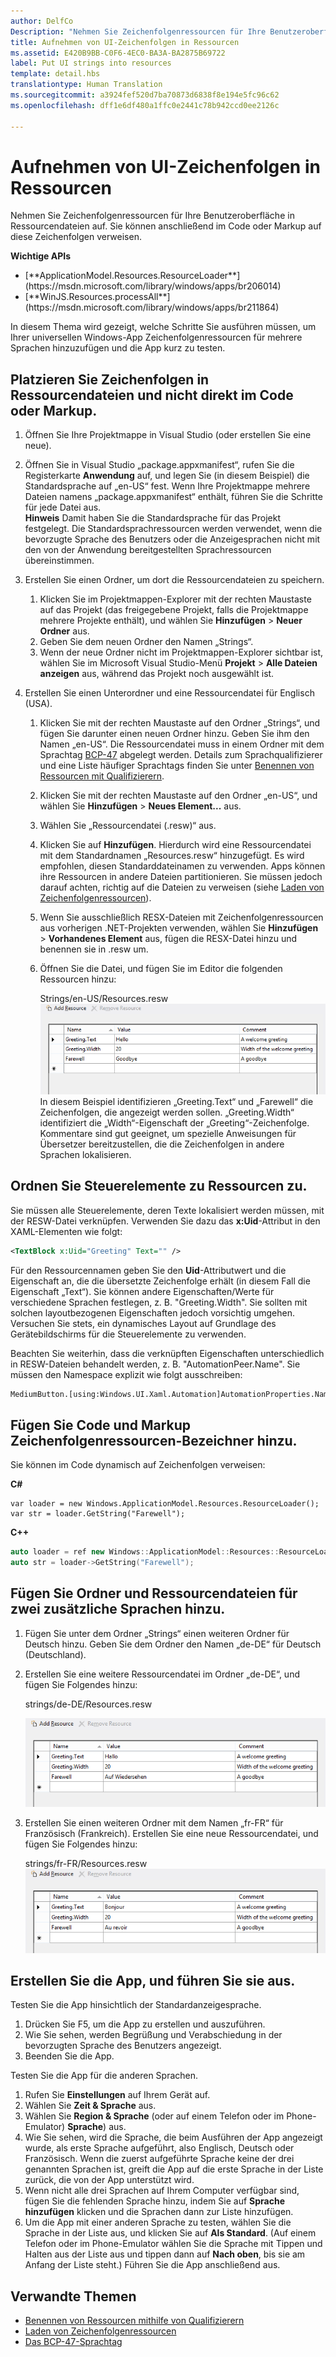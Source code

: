 ```yaml
---
author: DelfCo
Description: "Nehmen Sie Zeichenfolgenressourcen für Ihre Benutzeroberfläche in Ressourcendateien auf. Sie können anschließend im Code oder Markup auf diese Zeichenfolgen verweisen."
title: Aufnehmen von UI-Zeichenfolgen in Ressourcen
ms.assetid: E420B9BB-C0F6-4EC0-BA3A-BA2875B69722
label: Put UI strings into resources
template: detail.hbs
translationtype: Human Translation
ms.sourcegitcommit: a3924fef520d7ba70873d6838f8e194e5fc96c62
ms.openlocfilehash: dff1e6df480a1ffc0e2441c78b942ccd0ee2126c

---
```


# <a name="put-ui-strings-into-resources"></a>Aufnehmen von UI-Zeichenfolgen in Ressourcen
<link rel="stylesheet" href="https://az835927.vo.msecnd.net/sites/uwp/Resources/css/custom.css">

Nehmen Sie Zeichenfolgenressourcen für Ihre Benutzeroberfläche in Ressourcendateien auf. Sie können anschließend im Code oder Markup auf diese Zeichenfolgen verweisen.

<div class="important-apis" >
<b>Wichtige APIs</b><br/>
<ul>
<li>[**ApplicationModel.Resources.ResourceLoader**](https://msdn.microsoft.com/library/windows/apps/br206014)</li>
<li>[**WinJS.Resources.processAll**](https://msdn.microsoft.com/library/windows/apps/br211864)</li>
</ul>
</div>


In diesem Thema wird gezeigt, welche Schritte Sie ausführen müssen, um Ihrer universellen Windows-App Zeichenfolgenressourcen für mehrere Sprachen hinzuzufügen und die App kurz zu testen.

## <a name="put-strings-into-resource-files-instead-of-putting-them-directly-in-code-or-markup"></a>Platzieren Sie Zeichenfolgen in Ressourcendateien und nicht direkt im Code oder Markup.


1.  Öffnen Sie Ihre Projektmappe in Visual Studio (oder erstellen Sie eine neue).

2.  Öffnen Sie in Visual Studio „package.appxmanifest“, rufen Sie die Registerkarte **Anwendung** auf, und legen Sie (in diesem Beispiel) die Standardsprache auf „en-US“ fest. Wenn Ihre Projektmappe mehrere Dateien namens „package.appxmanifest“ enthält, führen Sie die Schritte für jede Datei aus.
    <br>**Hinweis**  Damit haben Sie die Standardsprache für das Projekt festgelegt. Die Standardsprachressourcen werden verwendet, wenn die bevorzugte Sprache des Benutzers oder die Anzeigesprachen nicht mit den von der Anwendung bereitgestellten Sprachressourcen übereinstimmen.
3.  Erstellen Sie einen Ordner, um dort die Ressourcendateien zu speichern.
    1.  Klicken Sie im Projektmappen-Explorer mit der rechten Maustaste auf das Projekt (das freigegebene Projekt, falls die Projektmappe mehrere Projekte enthält), und wählen Sie **Hinzufügen** &gt; **Neuer Ordner** aus.
    2.  Geben Sie dem neuen Ordner den Namen „Strings“.
    3.  Wenn der neue Ordner nicht im Projektmappen-Explorer sichtbar ist, wählen Sie im Microsoft Visual Studio-Menü **Projekt** &gt; **Alle Dateien anzeigen** aus, während das Projekt noch ausgewählt ist.

4.  Erstellen Sie einen Unterordner und eine Ressourcendatei für Englisch (USA).
    1.  Klicken Sie mit der rechten Maustaste auf den Ordner „Strings“, und fügen Sie darunter einen neuen Ordner hinzu. Geben Sie ihm den Namen „en-US“. Die Ressourcendatei muss in einem Ordner mit dem Sprachtag [BCP-47](http://go.microsoft.com/fwlink/p/?linkid=227302) abgelegt werden. Details zum Sprachqualifizierer und eine Liste häufiger Sprachtags finden Sie unter [Benennen von Ressourcen mit Qualifizierern](https://msdn.microsoft.com/library/windows/apps/xaml/hh965324).
    2.  Klicken Sie mit der rechten Maustaste auf den Ordner „en-US“, und wählen Sie **Hinzufügen** &gt; **Neues Element...** aus.
    3.  Wählen Sie „Ressourcendatei (.resw)“ aus.

    4.  Klicken Sie auf **Hinzufügen**. Hierdurch wird eine Ressourcendatei mit dem Standardnamen „Resources.resw“ hinzugefügt. Es wird empfohlen, diesen Standarddateinamen zu verwenden. Apps können ihre Ressourcen in andere Dateien partitionieren. Sie müssen jedoch darauf achten, richtig auf die Dateien zu verweisen (siehe [Laden von Zeichenfolgenressourcen](https://msdn.microsoft.com/library/windows/apps/xaml/hh965323)).
    5.  Wenn Sie ausschließlich RESX-Dateien mit Zeichenfolgenressourcen aus vorherigen .NET-Projekten verwenden, wählen Sie **Hinzufügen** &gt; **Vorhandenes Element** aus, fügen die RESX-Datei hinzu und benennen sie in .resw um.
    6.  Öffnen Sie die Datei, und fügen Sie im Editor die folgenden Ressourcen hinzu:


        Strings/en-US/Resources.resw ![Ressource hinzufügen, Englisch](images/addresource-en-us.png) In diesem Beispiel identifizieren „Greeting.Text“ und „Farewell“ die Zeichenfolgen, die angezeigt werden sollen. „Greeting.Width“ identifiziert die „Width“-Eigenschaft der „Greeting“-Zeichenfolge. Kommentare sind gut geeignet, um spezielle Anweisungen für Übersetzer bereitzustellen, die die Zeichenfolgen in andere Sprachen lokalisieren.

## <a name="associate-controls-to-resources"></a>Ordnen Sie Steuerelemente zu Ressourcen zu.

Sie müssen alle Steuerelemente, deren Texte lokalisiert werden müssen, mit der RESW-Datei verknüpfen. Verwenden Sie dazu das **x:Uid**-Attribut in den XAML-Elementen wie folgt:

```XML
<TextBlock x:Uid="Greeting" Text="" />
```

Für den Ressourcennamen geben Sie den **Uid**-Attributwert und die Eigenschaft an, die die übersetzte Zeichenfolge erhält (in diesem Fall die Eigenschaft „Text“). Sie können andere Eigenschaften/Werte für verschiedene Sprachen festlegen, z. B. "Greeting.Width". Sie sollten mit solchen layoutbezogenen Eigenschaften jedoch vorsichtig umgehen. Versuchen Sie stets, ein dynamisches Layout auf Grundlage des Gerätebildschirms für die Steuerelemente zu verwenden.

Beachten Sie weiterhin, dass die verknüpften Eigenschaften unterschiedlich in RESW-Dateien behandelt werden, z. B. "AutomationPeer.Name". Sie müssen den Namespace explizit wie folgt ausschreiben:

```XML
MediumButton.[using:Windows.UI.Xaml.Automation]AutomationProperties.Name</code></pre></td>
```

## <a name="add-string-resource-identifiers-to-code-and-markup"></a>Fügen Sie Code und Markup Zeichenfolgenressourcen-Bezeichner hinzu.

Sie können im Code dynamisch auf Zeichenfolgen verweisen:

**C#**
```CSharp
var loader = new Windows.ApplicationModel.Resources.ResourceLoader();
var str = loader.GetString("Farewell");
```

**C++**
```cpp
auto loader = ref new Windows::ApplicationModel::Resources::ResourceLoader();
auto str = loader->GetString("Farewell");
```


## <a name="add-folders-and-resource-files-for-two-additional-languages"></a>Fügen Sie Ordner und Ressourcendateien für zwei zusätzliche Sprachen hinzu.


1.  Fügen Sie unter dem Ordner „Strings“ einen weiteren Ordner für Deutsch hinzu. Geben Sie dem Ordner den Namen „de-DE“ für Deutsch (Deutschland).
2.  Erstellen Sie eine weitere Ressourcendatei im Ordner „de-DE“, und fügen Sie Folgendes hinzu:

    strings/de-DE/Resources.resw

    ![Ressource hinzufügen, Deutsch](images/addresource-de-de.png)


3.  Erstellen Sie einen weiteren Ordner mit dem Namen „fr-FR“ für Französisch (Frankreich). Erstellen Sie eine neue Ressourcendatei, und fügen Sie Folgendes hinzu:

    strings/fr-FR/Resources.resw ![Ressource hinzufügen, Französisch,](images/addresource-fr-fr.png)

## <a name="build-and-run-the-app"></a>Erstellen Sie die App, und führen Sie sie aus.


Testen Sie die App hinsichtlich der Standardanzeigesprache.

1.  Drücken Sie F5, um die App zu erstellen und auszuführen.
2.  Wie Sie sehen, werden Begrüßung und Verabschiedung in der bevorzugten Sprache des Benutzers angezeigt.
3.  Beenden Sie die App.

Testen Sie die App für die anderen Sprachen.

1.  Rufen Sie **Einstellungen** auf Ihrem Gerät auf.
2.  Wählen Sie **Zeit & Sprache** aus.
3.  Wählen Sie **Region & Sprache** (oder auf einem Telefon oder im Phone-Emulator) **Sprache**) aus.
4.  Wie Sie sehen, wird die Sprache, die beim Ausführen der App angezeigt wurde, als erste Sprache aufgeführt, also Englisch, Deutsch oder Französisch. Wenn die zuerst aufgeführte Sprache keine der drei genannten Sprachen ist, greift die App auf die erste Sprache in der Liste zurück, die von der App unterstützt wird.
5.  Wenn nicht alle drei Sprachen auf Ihrem Computer verfügbar sind, fügen Sie die fehlenden Sprache hinzu, indem Sie auf **Sprache hinzufügen** klicken und die Sprachen dann zur Liste hinzufügen.
6.  Um die App mit einer anderen Sprache zu testen, wählen Sie die Sprache in der Liste aus, und klicken Sie auf **Als Standard**. (Auf einem Telefon oder im Phone-Emulator wählen Sie die Sprache mit Tippen und Halten aus der Liste aus und tippen dann auf **Nach oben**, bis sie am Anfang der Liste steht.) Führen Sie die App anschließend aus.

## <a name="related-topics"></a>Verwandte Themen


* [Benennen von Ressourcen mithilfe von Qualifizierern](https://msdn.microsoft.com/library/windows/apps/xaml/hh965324)
* [Laden von Zeichenfolgenressourcen](https://msdn.microsoft.com/library/windows/apps/xaml/hh965323)
* [Das BCP-47-Sprachtag](http://go.microsoft.com/fwlink/p/?linkid=227302)
 

 






<!--HONumber=Dec16_HO2-->


